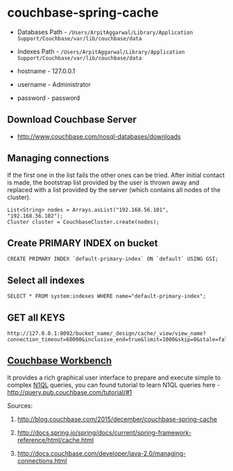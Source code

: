 # couchbase-spring-cache


 - Databases Path - `/Users/ArpitAggarwal/Library/Application Support/Couchbase/var/lib/couchbase/data`

 - Indexes Path - `/Users/ArpitAggarwal/Library/Application Support/Couchbase/var/lib/couchbase/data`

 - hostname - 127.0.0.1

 - username - Administrator

 - password - password


## Download Couchbase Server

 - http://www.couchbase.com/nosql-databases/downloads

## Managing connections

If the first one in the list fails the other ones can be tried. After initial contact is made, the bootstrap list provided by the user is thrown away and replaced with a list provided by the server (which contains all nodes of the cluster).

```
List<String> nodes = Arrays.asList("192.168.56.101", "192.168.56.102");
Cluster cluster = CouchbaseCluster.create(nodes);
```

## Create PRIMARY INDEX on bucket

```
CREATE PRIMARY INDEX `default-primary-index` ON `default` USING GSI;
```

## Select all indexes

```
SELECT * FROM system:indexes WHERE name="default-primary-index";
```


## GET all KEYS

```
http://127.0.0.1:8092/bucket_name/_design/cache/_view/view_name?connection_timeout=60000&inclusive_end=true&limit=1000&skip=0&stale=false
```


## [Couchbase Workbench][couchbase-workbench]

It provides a rich graphical user interface to prepare and execute simple to complex [N1QL][n1ql] queries, you can found tutorial to learn N1QL queries here - http://query.pub.couchbase.com/tutorial/#1

[n1ql]: https://www.couchbase.com/n1ql
[couchbase-workbench]: https://developer.couchbase.com/documentation/server/4.1/tools/query-workbench-intro.html




Sources:

1. http://blog.couchbase.com/2015/december/couchbase-spring-cache

2. http://docs.spring.io/spring/docs/current/spring-framework-reference/html/cache.html

3. http://docs.couchbase.com/developer/java-2.0/managing-connections.html
